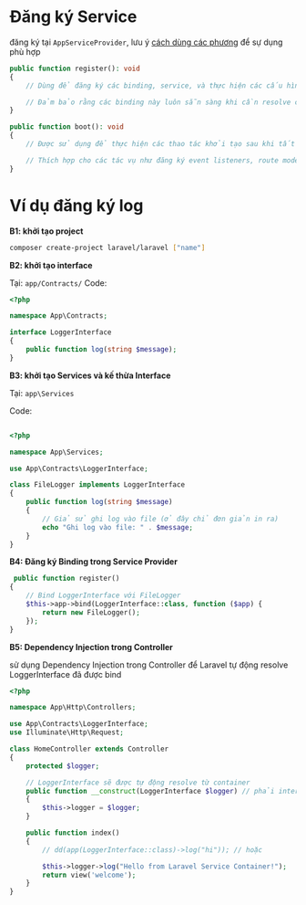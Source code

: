 # Đăng ký Service

đăng ký tại `AppServiceProvider`, lưu ý [cách dùng các phương](./phương%20thức%20đăng%20ký.md) để sự dụng phù hợp

```php
public function register(): void
{
    // Dùng để đăng ký các binding, service, và thực hiện các cấu hình không phụ thuộc vào việc đã đăng ký các provider khác hay chưa.

    // Đảm bảo rằng các binding này luôn sẵn sàng khi cần resolve chúng, kể cả trong các phần khác của ứng dụng.
}

public function boot(): void
{
    // Được sử dụng để thực hiện các thao tác khởi tạo sau khi tất cả các Service Provider đã được đăng ký

    // Thích hợp cho các tác vụ như đăng ký event listeners, route model bindings, hay xử lý logic phụ thuộc vào các binding đã được đăng ký.
}
```

# Ví dụ đăng ký log

**B1: khởi tạo project**

```sh
composer create-project laravel/laravel ["name"]
```

**B2: khởi tạo interface**

Tại: `app/Contracts/`
Code:

```php
<?php

namespace App\Contracts;

interface LoggerInterface
{
    public function log(string $message);
}
```

**B3: khởi tạo Services và kế thừa Interface**

Tại: `app\Services`

Code:

```php

<?php

namespace App\Services;

use App\Contracts\LoggerInterface;

class FileLogger implements LoggerInterface
{
    public function log(string $message)
    {
        // Giả sử ghi log vào file (ở đây chỉ đơn giản in ra)
        echo "Ghi log vào file: " . $message;
    }
}
```

**B4: Đăng ký Binding trong Service Provider**

```php
 public function register()
{
    // Bind LoggerInterface với FileLogger
    $this->app->bind(LoggerInterface::class, function ($app) {
        return new FileLogger();
    });
}
```

**B5: Dependency Injection trong Controller**

sử dụng Dependency Injection trong Controller để Laravel tự động resolve LoggerInterface đã được bind

```php
<?php

namespace App\Http\Controllers;

use App\Contracts\LoggerInterface;
use Illuminate\Http\Request;

class HomeController extends Controller
{
    protected $logger;

    // LoggerInterface sẽ được tự động resolve từ container
    public function __construct(LoggerInterface $logger) // phải interface hoặc abstract class
    {
        $this->logger = $logger;
    }

    public function index()
    {
        // dd(app(LoggerInterface::class)->log("hi")); // hoặc

        $this->logger->log("Hello from Laravel Service Container!");
        return view('welcome');
    }
}
```
